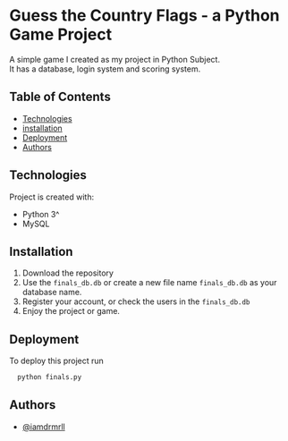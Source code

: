 
# Guess the Country Flags - a Python Game Project

A simple game I created as my project in Python Subject.\
It has a database, login system and scoring system.


## Table of Contents

- [Technologies](#technologies)
- [installation](#installation)
- [Deployment](#deployment)
- [Authors](#authors)


## Technologies

Project is created with:

- Python 3^
- MySQL


## Installation

1. Download the repository
2. Use the `finals_db.db` or create a new file name `finals_db.db` as your database name.
3. Register your account, or check the users in the `finals_db.db`
4. Enjoy the project or game.


## Deployment

To deploy this project run

```bash
  python finals.py
```


## Authors

- [@iamdrmrll](https://www.github.com/iamdrmrll)

